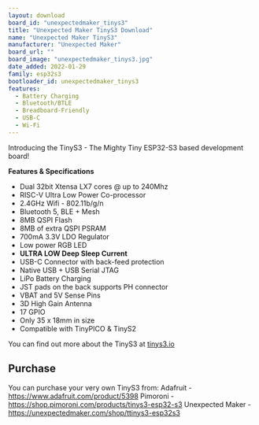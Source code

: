 ```yaml
---
layout: download
board_id: "unexpectedmaker_tinys3"
title: "Unexpected Maker TinyS3 Download"
name: "Unexpected Maker TinyS3"
manufacturer: "Unexpected Maker"
board_url: ""
board_image: "unexpectedmaker_tinys3.jpg"
date_added: 2022-01-29
family: esp32s3
bootloader_id: unexpectedmaker_tinys3
features:
  - Battery Charging
  - Bluetooth/BTLE
  - Breadboard-Friendly
  - USB-C
  - Wi-Fi
---
```


Introducing the TinyS3 - The Mighty Tiny ESP32-S3 based development board!

**Features & Specifications**
- Dual 32bit Xtensa LX7 cores @ up to 240Mhz
- RISC-V Ultra Low Power Co-processor
- 2.4GHz Wifi - 802.11b/g/n
- Bluetooth 5, BLE + Mesh
- 8MB QSPI Flash
- 8MB of extra QSPI PSRAM
- 700mA 3.3V LDO Regulator
- Low power RGB LED
- **ULTRA LOW Deep Sleep Current**
- USB-C Connector with back-feed protection
- Native USB + USB Serial JTAG
- LiPo Battery Charging
- JST pads on the back supports PH connector
- VBAT and 5V Sense Pins
- 3D High Gain Antenna
- 17 GPIO
- Only 35 x 18mm in size
- Compatible with TinyPICO & TinyS2

You can find out more about the TinyS3 at [tinys3.io](https://tinys3.io)

## Purchase
You can purchase your very own TinyS3 from:
Adafruit - https://www.adafruit.com/product/5398
Pimoroni - https://shop.pimoroni.com/products/tinys3-esp32-s3
Unexpected Maker - https://unexpectedmaker.com/shop/ttinys3-esp32s3
